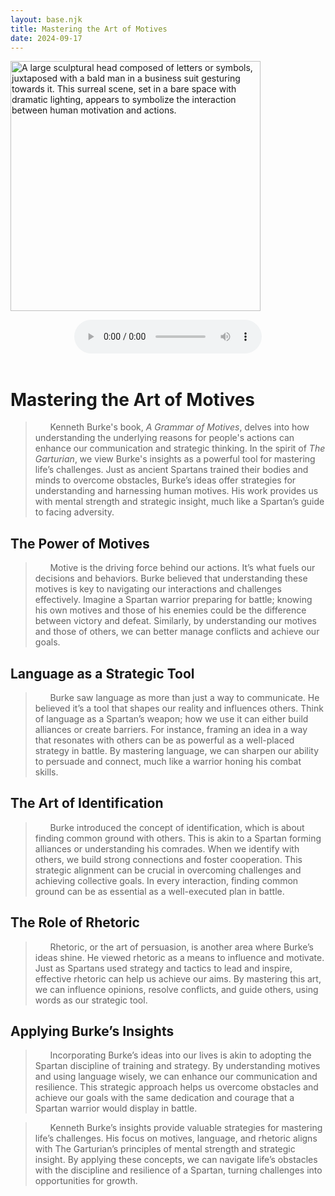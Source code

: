 ```yaml
---
layout: base.njk
title: Mastering the Art of Motives
date: 2024-09-17
---
```

<img src="{{ '/assets/images/motives.jpg' | assetUrl }}" alt="A large sculptural head composed of letters or symbols, juxtaposed with a bald man in a business suit gesturing towards it. This surreal scene, set in a bare space with dramatic lighting, appears to symbolize the interaction between human motivation and actions." width="400" class="centered"><br>

<center><audio controls><source src="{{ '/assets/audio/art-motives.mp3' | assetUrl }}" type="audio/mpeg">Your browser does not support the audio element.</audio></center></br> 

# Mastering the Art of Motives  

> &nbsp;&nbsp;&nbsp;&nbsp;&nbsp;&nbsp;Kenneth Burke's book, _A Grammar of Motives_, delves into how understanding the underlying reasons for people's actions can enhance our communication and strategic thinking. In the spirit of _The Garturian_, we view Burke's insights as a powerful tool for mastering life’s challenges. Just as ancient Spartans trained their bodies and minds to overcome obstacles, Burke’s ideas offer strategies for understanding and harnessing human motives. His work provides us with mental strength and strategic insight, much like a Spartan’s guide to facing adversity.   


## The Power of Motives  

> &nbsp;&nbsp;&nbsp;&nbsp;&nbsp;&nbsp;Motive is the driving force behind our actions. It’s what fuels our decisions and behaviors. Burke believed that understanding these motives is key to navigating our interactions and challenges effectively. Imagine a Spartan warrior preparing for battle; knowing his own motives and those of his enemies could be the difference between victory and defeat. Similarly, by understanding our motives and those of others, we can better manage conflicts and achieve our goals.  


## Language as a Strategic Tool  

> &nbsp;&nbsp;&nbsp;&nbsp;&nbsp;&nbsp;Burke saw language as more than just a way to communicate. He believed it’s a tool that shapes our reality and influences others. Think of language as a Spartan’s weapon; how we use it can either build alliances or create barriers. For instance, framing an idea in a way that resonates with others can be as powerful as a well-placed strategy in battle. By mastering language, we can sharpen our ability to persuade and connect, much like a warrior honing his combat skills.  


## The Art of Identification  

> &nbsp;&nbsp;&nbsp;&nbsp;&nbsp;&nbsp;Burke introduced the concept of identification, which is about finding common ground with others. This is akin to a Spartan forming alliances or understanding his comrades. When we identify with others, we build strong connections and foster cooperation. This strategic alignment can be crucial in overcoming challenges and achieving collective goals. In every interaction, finding common ground can be as essential as a well-executed plan in battle.  


## The Role of Rhetoric  

> &nbsp;&nbsp;&nbsp;&nbsp;&nbsp;&nbsp;Rhetoric, or the art of persuasion, is another area where Burke’s ideas shine. He viewed rhetoric as a means to influence and motivate. Just as Spartans used strategy and tactics to lead and inspire, effective rhetoric can help us achieve our aims. By mastering this art, we can influence opinions, resolve conflicts, and guide others, using words as our strategic tool.  


## Applying Burke’s Insights  

> &nbsp;&nbsp;&nbsp;&nbsp;&nbsp;&nbsp;Incorporating Burke’s ideas into our lives is akin to adopting the Spartan discipline of training and strategy. By understanding motives and using language wisely, we can enhance our communication and resilience. This strategic approach helps us overcome obstacles and achieve our goals with the same dedication and courage that a Spartan warrior would display in battle.  


> &nbsp;&nbsp;&nbsp;&nbsp;&nbsp;&nbsp;Kenneth Burke’s insights provide valuable strategies for mastering life’s challenges. His focus on motives, language, and rhetoric aligns with The Garturian’s principles of mental strength and strategic insight. By applying these concepts, we can navigate life’s obstacles with the discipline and resilience of a Spartan, turning challenges into opportunities for growth.  


